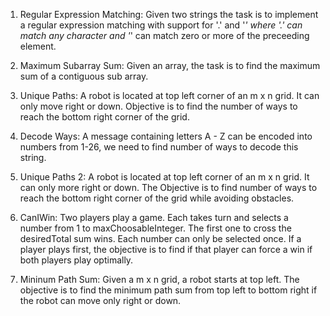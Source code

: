 1. Regular Expression Matching: Given two strings the task is to implement a regular expression matching with support for '.' and '*' where '.' can match any character and '*' can match zero or more of the preceeding element.

2. Maximum Subarray Sum: Given an array, the task is to find the maximum sum of a contiguous sub array. 

3. Unique Paths: A robot is located at top left corner of an m x n grid. It can only move right or down. Objective is to find the number of ways to reach the bottom right corner of the grid.

4. Decode Ways: A message containing letters A - Z can be encoded into numbers from 1-26, we need to find number of ways to decode this string. 

5. Unique Paths 2: A robot is located at top left corner of an m x n grid. It can only more right or down. The Objective is to find number of ways to reach the bottom right corner of the grid while avoiding obstacles. 

6. CanIWin: Two players play a game. Each takes turn and selects a number from 1 to maxChoosableInteger. The first one to cross the desiredTotal sum wins. Each number can only be selected once. If a player plays first, the objective is to find if that player can force a win if both players play optimally.

7. Mininum Path Sum: Given a m x n grid, a robot starts at top left. The objective is to find the minimum path sum from top left to bottom right if the robot can move only right or down.  
